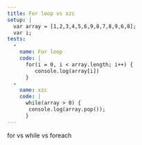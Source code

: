 ```yaml
---
title: For loop vs xzc
setup: |
  var array = [1,2,3,4,5,6,9,8,7,8,9,6,8];
  var i;
tests:
  -
    name: For loop
    code: |
      for(i = 0, i < array.length; i++) {
         console.log(array[i])
      }
  -
    name: xzc
    code: |
      while(array > 0) {
       console.log(array.pop());
      }
---
```

for vs while vs foreach
